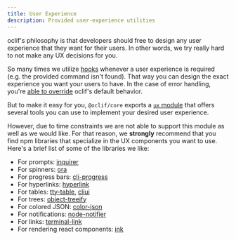 ```yaml
---
title: User Experience
description: Provided user-experience utilities
---
```


oclif's philosophy is that developers should free to design any user experience that they want for their users. In other words, we try really hard to not make any UX decisions for you.

So many times we utilize [hooks](./hooks.md) whenever a user experience is required (e.g. the provided command isn't found). That way you can design the exact experience you want your users to have. In the case of error handling, you're [able to override](./error_handling.md) oclif's default behavior.

But to make it easy for you, `@oclif/core` exports a [`ux` module](https://github.com/oclif/core/blob/main/src/cli-ux/README.md) that offers several tools you can use to implement your desired user experience.

However, due to time constraints we are not able to support this module as well as we would like. For that reason, we **strongly** recommend that you find npm libraries that specialize in the UX components you want to use. Here's a brief list of some of the libraries we like:

- For prompts: [inquirer](https://www.npmjs.com/package/inquirer)
- For spinners: [ora](https://www.npmjs.com/package/ora)
- For progress bars: [cli-progress](https://www.npmjs.com/package/cli-progress)
- For hyperlinks: [hyperlink](https://www.npmjs.com/package/hyperlink)
- For tables: [tty-table](https://www.npmjs.com/package/tty-table), [cliui](https://www.npmjs.com/package/cliui)
- For trees: [object-treeify](https://www.npmjs.com/package/object-treeify)
- For colored JSON: [color-json](https://www.npmjs.com/package/color-json)
- For notifications: [node-notifier](https://www.npmjs.com/package/node-notifier)
- For links: [terminal-link](https://www.npmjs.com/package/terminal-link)
- For rendering react components: [ink](https://www.npmjs.com/package/ink)
